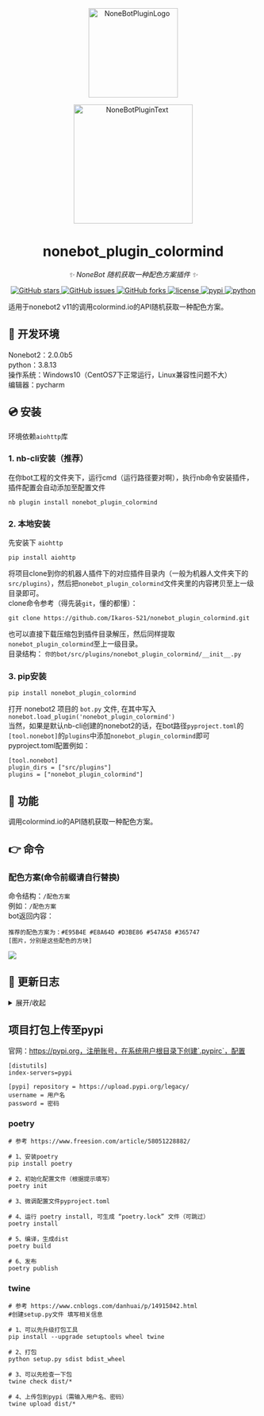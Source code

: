 <div align="center">
  <a href="https://v2.nonebot.dev/store"><img src="https://github.com/A-kirami/nonebot-plugin-template/blob/resources/nbp_logo.png" width="180" height="180" alt="NoneBotPluginLogo"></a>
  <br>
  <p><img src="https://github.com/A-kirami/nonebot-plugin-template/blob/resources/NoneBotPlugin.svg" width="240" alt="NoneBotPluginText"></p>
</div>

<div align="center">

# nonebot_plugin_colormind
  
_✨ NoneBot 随机获取一种配色方案插件 ✨_
  
<a href="https://github.com/Ikaros-521/nonebot_plugin_colormind/stargazers">
    <img alt="GitHub stars" src="https://img.shields.io/github/stars/Ikaros-521/nonebot_plugin_colormind?color=%09%2300BFFF&style=flat-square">
</a>
<a href="https://github.com/Ikaros-521/nonebot_plugin_colormind/issues">
    <img alt="GitHub issues" src="https://img.shields.io/github/issues/Ikaros-521/nonebot_plugin_colormind?color=Emerald%20green&style=flat-square">
</a>
<a href="https://github.com/Ikaros-521/nonebot_plugin_colormind/network">
    <img alt="GitHub forks" src="https://img.shields.io/github/forks/Ikaros-521/nonebot_plugin_colormind?color=%2300BFFF&style=flat-square">
</a>
<a href="./LICENSE">
    <img src="https://img.shields.io/github/license/Ikaros-521/nonebot_plugin_colormind.svg" alt="license">
</a>
<a href="https://pypi.python.org/pypi/nonebot_plugin_colormind">
    <img src="https://img.shields.io/pypi/v/nonebot_plugin_colormind.svg" alt="pypi">
</a>
<a href="https://www.python.org">
    <img src="https://img.shields.io/badge/python-3.8+-blue.svg" alt="python">
</a>

</div>

适用于nonebot2 v11的调用colormind.io的API随机获取一种配色方案。  

## 🔧 开发环境
Nonebot2：2.0.0b5  
python：3.8.13  
操作系统：Windows10（CentOS7下正常运行，Linux兼容性问题不大）  
编辑器：pycharm  

## 💿 安装
环境依赖`aiohttp`库   

### 1. nb-cli安装（推荐）
在你bot工程的文件夹下，运行cmd（运行路径要对啊），执行nb命令安装插件，插件配置会自动添加至配置文件  
```
nb plugin install nonebot_plugin_colormind
```

### 2. 本地安装
先安装下 `aiohttp` 
```
pip install aiohttp
```
将项目clone到你的机器人插件下的对应插件目录内（一般为机器人文件夹下的`src/plugins`），然后把`nonebot_plugin_colormind`文件夹里的内容拷贝至上一级目录即可。  
clone命令参考（得先装`git`，懂的都懂）：
```
git clone https://github.com/Ikaros-521/nonebot_plugin_colormind.git
``` 
也可以直接下载压缩包到插件目录解压，然后同样提取`nonebot_plugin_colormind`至上一级目录。  
目录结构： ```你的bot/src/plugins/nonebot_plugin_colormind/__init__.py```  


### 3. pip安装
```
pip install nonebot_plugin_colormind
```  
打开 nonebot2 项目的 ```bot.py``` 文件, 在其中写入  
```nonebot.load_plugin('nonebot_plugin_colormind')```  
当然，如果是默认nb-cli创建的nonebot2的话，在bot路径```pyproject.toml```的```[tool.nonebot]```的```plugins```中添加```nonebot_plugin_colormind```即可  
pyproject.toml配置例如：  
``` 
[tool.nonebot]
plugin_dirs = ["src/plugins"]
plugins = ["nonebot_plugin_colormind"]
``` 

## 🎉 功能
调用colormind.io的API随机获取一种配色方案。  

## 👉 命令

### 配色方案(命令前缀请自行替换)
命令结构：```/配色方案```  
例如：```/配色方案```  
bot返回内容：  
```
推荐的配色方案为：#E95B4E #E8A64D #D3BE86 #547A58 #365747
[图片，分别是这些配色的方块]
```
![](docs/result.png)  

## 📝 更新日志

<details>
<summary>展开/收起</summary>

### 0.0.1

- 插件初次发布  

### 0.0.2

- 插件补充元信息  

### 0.1.0

- 修复htmlrender导入问题。  

</details>

## 项目打包上传至pypi

官网：https://pypi.org，注册账号，在系统用户根目录下创建`.pypirc`，配置  
``` 
[distutils] 
index-servers=pypi 
 
[pypi] repository = https://upload.pypi.org/legacy/ 
username = 用户名 
password = 密码
```

### poetry

```
# 参考 https://www.freesion.com/article/58051228882/

# 1、安装poetry
pip install poetry

# 2、初始化配置文件（根据提示填写）
poetry init

# 3、微调配置文件pyproject.toml

# 4、运行 poetry install, 可生成 “poetry.lock” 文件（可跳过）
poetry install

# 5、编译，生成dist
poetry build

# 6、发布
poetry publish

```

### twine

```
# 参考 https://www.cnblogs.com/danhuai/p/14915042.html
#创建setup.py文件 填写相关信息

# 1、可以先升级打包工具
pip install --upgrade setuptools wheel twine

# 2、打包
python setup.py sdist bdist_wheel

# 3、可以先检查一下包
twine check dist/*

# 4、上传包到pypi（需输入用户名、密码）
twine upload dist/*
```